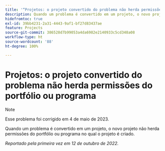 ```yaml
---
title: '“Projetos: o projeto convertido do problema não herda permissões do portfólio ou programa”'
description: Quando um problema é convertido em um projeto, o novo projeto não herda permissões do portfólio ou programa no qual o projeto é criado.
hidefromtoc: true
exl-id: 39bb4231-2a31-4443-9af1-bf27d83437ae
feature: Projects
source-git-commit: 386528d7b99053a4da6982e2140933c5cd348a08
workflow-type: ht
source-wordcount: '88'
ht-degree: 100%

---
```


# Projetos: o projeto convertido do problema não herda permissões do portfólio ou programa

>[!NOTE]
>
>Esse problema foi corrigido em 4 de maio de 2023.

Quando um problema é convertido em um projeto, o novo projeto não herda permissões do portfólio ou programa no qual o projeto é criado.

_Reportado pela primeira vez em 12 de outubro de 2022._
